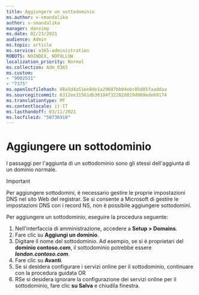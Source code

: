 ```yaml
---
title: Aggiungere un sottodominio
ms.author: v-smandalika
author: v-smandalika
manager: dansimp
ms.date: 02/23/2021
audience: Admin
ms.topic: article
ms.service: o365-administration
ROBOTS: NOINDEX, NOFOLLOW
localization_priority: Normal
ms.collection: Adm_O365
ms.custom:
- "9002531"
- "7375"
ms.openlocfilehash: 08a5d4a51ee8de1a29607bb04ebc05d85faaddaa
ms.sourcegitcommit: 6312ee31561db36104f32282d019d069ede69174
ms.translationtype: MT
ms.contentlocale: it-IT
ms.lasthandoff: 03/11/2021
ms.locfileid: "50736910"
---
```

# <a name="add-a-subdomain"></a>Aggiungere un sottodominio

I passaggi per l'aggiunta di un sottodominio sono gli stessi dell'aggiunta di un dominio normale. 

> [!IMPORTANT]
> Per aggiungere sottodomini, è necessario gestire le proprie impostazioni DNS nel sito Web del registrar. Se si consente a Microsoft di gestire le impostazioni DNS con i record NS, non è possibile aggiungere sottodomini. 

Per aggiungere un sottodominio, eseguire la procedura seguente:

1. Nell'interfaccia di amministrazione, accedere a **Setup > Domains**.
2. Fare clic su **Aggiungi un dominio**.
3. Digitare il nome del sottodominio. Ad esempio, se si è proprietari del **dominio contoso.com**, il sottodominio potrebbe essere **_london.contoso.com_**.
4. Fare clic su **Avanti**.
5. Se si desidera configurare i servizi online per il sottodominio, continuare con la procedura guidata OR
6. RSe si desidera ignorare la configurazione dei servizi online per il sottodominio, fare clic **su Salva** e chiudila finestra.

